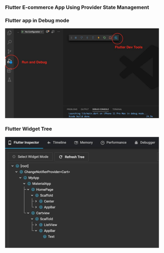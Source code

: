 ### Flutter E-commerce App Using Provider State Management

### Flutter app in Debug mode

![Preview Run Flutter app in Debug mode](/screenshots/flutter-debug-dev-tools.jpg)

### Flutter Widget Tree

![Preview Flutter Widget Tree in Dev Tools](/screenshots/flutter-widget-tree-devtools.jpg)



